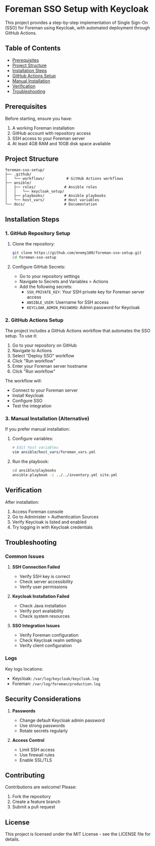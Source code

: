 # Foreman SSO Setup with Keycloak

This project provides a step-by-step implementation of Single Sign-On (SSO) for Foreman using Keycloak, with automated deployment through GitHub Actions.

## Table of Contents
- [Prerequisites](#prerequisites)
- [Project Structure](#project-structure)
- [Installation Steps](#installation-steps)
- [GitHub Actions Setup](#github-actions-setup)
- [Manual Installation](#manual-installation)
- [Verification](#verification)
- [Troubleshooting](#troubleshooting)

## Prerequisites

Before starting, ensure you have:
1. A working Foreman installation
2. GitHub account with repository access
3. SSH access to your Foreman server
4. At least 4GB RAM and 10GB disk space available

## Project Structure

```
foreman-sso-setup/
├── .github/
│   └── workflows/          # GitHub Actions workflows
├── ansible/
│   ├── roles/             # Ansible roles
│   │   └── keycloak_setup/
│   ├── playbooks/         # Ansible playbooks
│   └── host_vars/         # Host variables
└── docs/                  # Documentation
```

## Installation Steps

### 1. GitHub Repository Setup

1. Clone the repository:
   ```bash
   git clone https://github.com/enemy100/foreman-sso-setup.git
   cd foreman-sso-setup
   ```

2. Configure GitHub Secrets:
   - Go to your repository settings
   - Navigate to Secrets and Variables > Actions
   - Add the following secrets:
     - `SSH_PRIVATE_KEY`: Your SSH private key for Foreman server access
     - `ANSIBLE_USER`: Username for SSH access
     - `KEYCLOAK_ADMIN_PASSWORD`: Admin password for Keycloak

### 2. GitHub Actions Setup

The project includes a GitHub Actions workflow that automates the SSO setup. To use it:

1. Go to your repository on GitHub
2. Navigate to Actions
3. Select "Deploy SSO" workflow
4. Click "Run workflow"
5. Enter your Foreman server hostname
6. Click "Run workflow"

The workflow will:
- Connect to your Foreman server
- Install Keycloak
- Configure SSO
- Test the integration

### 3. Manual Installation (Alternative)

If you prefer manual installation:

1. Configure variables:
   ```bash
   # Edit host variables
   vim ansible/host_vars/foreman_vars.yml
   ```

2. Run the playbook:
   ```bash
   cd ansible/playbooks
   ansible-playbook -i ../../inventory.yml site.yml
   ```

## Verification

After installation:

1. Access Foreman console
2. Go to Administer > Authentication Sources
3. Verify Keycloak is listed and enabled
4. Try logging in with Keycloak credentials

## Troubleshooting

### Common Issues

1. **SSH Connection Failed**
   - Verify SSH key is correct
   - Check server accessibility
   - Verify user permissions

2. **Keycloak Installation Failed**
   - Check Java installation
   - Verify port availability
   - Check system resources

3. **SSO Integration Issues**
   - Verify Foreman configuration
   - Check Keycloak realm settings
   - Verify client configuration

### Logs

Key logs locations:
- Keycloak: `/var/log/keycloak/keycloak.log`
- Foreman: `/var/log/foreman/production.log`

## Security Considerations

1. **Passwords**
   - Change default Keycloak admin password
   - Use strong passwords
   - Rotate secrets regularly

2. **Access Control**
   - Limit SSH access
   - Use firewall rules
   - Enable SSL/TLS

## Contributing

Contributions are welcome! Please:
1. Fork the repository
2. Create a feature branch
3. Submit a pull request

## License

This project is licensed under the MIT License - see the LICENSE file for details. 